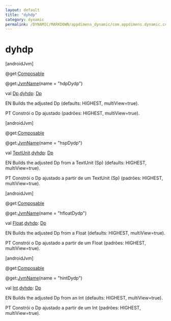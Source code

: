```yaml
---
layout: default
title: "dyhdp"
category: dynamic
permalink: /DYNAMIC/MARKDOWN/appdimens_dynamic/com.appdimens.dynamic.compose/-app-dimens/dyhdp.html
---
```


# dyhdp

[androidJvm]

@get:[Composable](https://developer.android.com/reference/kotlin/androidx/compose/runtime/Composable.html)

@get:[JvmName](https://kotlinlang.org/api/core/kotlin-stdlib/kotlin.jvm/-jvm-name/index.html)(name = "hdpDydp")

val [Dp](https://developer.android.com/reference/kotlin/androidx/compose/ui/unit/Dp.html).[dyhdp](dyhdp.md): [Dp](https://developer.android.com/reference/kotlin/androidx/compose/ui/unit/Dp.html)

EN Builds the adjusted Dp (defaults: HIGHEST, multiView=true).

PT Constrói o Dp ajustado (padrões: HIGHEST, multiView=true).

[androidJvm]

@get:[Composable](https://developer.android.com/reference/kotlin/androidx/compose/runtime/Composable.html)

@get:[JvmName](https://kotlinlang.org/api/core/kotlin-stdlib/kotlin.jvm/-jvm-name/index.html)(name = "hspDydp")

val [TextUnit](https://developer.android.com/reference/kotlin/androidx/compose/ui/unit/TextUnit.html).[dyhdp](dyhdp.md): [Dp](https://developer.android.com/reference/kotlin/androidx/compose/ui/unit/Dp.html)

EN Builds the adjusted Dp from a TextUnit (Sp) (defaults: HIGHEST, multiView=true).

PT Constrói o Dp ajustado a partir de um TextUnit (Sp) (padrões: HIGHEST, multiView=true).

[androidJvm]

@get:[Composable](https://developer.android.com/reference/kotlin/androidx/compose/runtime/Composable.html)

@get:[JvmName](https://kotlinlang.org/api/core/kotlin-stdlib/kotlin.jvm/-jvm-name/index.html)(name = "hfloatDydp")

val [Float](https://kotlinlang.org/api/core/kotlin-stdlib/kotlin/-float/index.html).[dyhdp](dyhdp.md): [Dp](https://developer.android.com/reference/kotlin/androidx/compose/ui/unit/Dp.html)

EN Builds the adjusted Dp from a Float (defaults: HIGHEST, multiView=true).

PT Constrói o Dp ajustado a partir de um Float (padrões: HIGHEST, multiView=true).

[androidJvm]

@get:[Composable](https://developer.android.com/reference/kotlin/androidx/compose/runtime/Composable.html)

@get:[JvmName](https://kotlinlang.org/api/core/kotlin-stdlib/kotlin.jvm/-jvm-name/index.html)(name = "hintDydp")

val [Int](https://kotlinlang.org/api/core/kotlin-stdlib/kotlin/-int/index.html).[dyhdp](dyhdp.md): [Dp](https://developer.android.com/reference/kotlin/androidx/compose/ui/unit/Dp.html)

EN Builds the adjusted Dp from an Int (defaults: HIGHEST, multiView=true).

PT Constrói o Dp ajustado a partir de um Int (padrões: HIGHEST, multiView=true).
